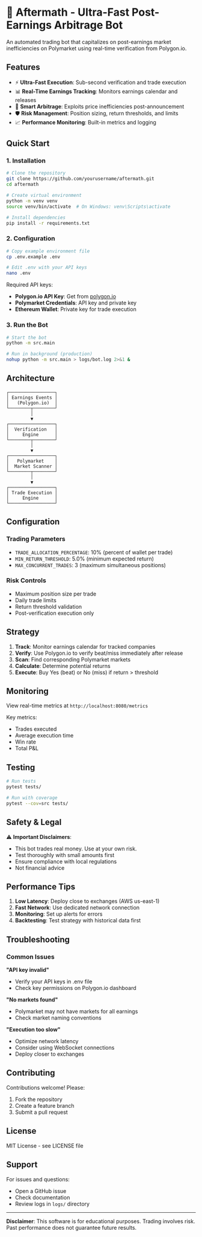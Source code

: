 # 🚀 Aftermath - Ultra-Fast Post-Earnings Arbitrage Bot

An automated trading bot that capitalizes on post-earnings market inefficiencies on Polymarket using real-time verification from Polygon.io.

## Features

- ⚡ **Ultra-Fast Execution**: Sub-second verification and trade execution
- 📊 **Real-Time Earnings Tracking**: Monitors earnings calendar and releases
- 🎯 **Smart Arbitrage**: Exploits price inefficiencies post-announcement
- 🛡️ **Risk Management**: Position sizing, return thresholds, and limits
- 📈 **Performance Monitoring**: Built-in metrics and logging

## Quick Start

### 1. Installation

```bash
# Clone the repository
git clone https://github.com/yourusername/aftermath.git
cd aftermath

# Create virtual environment
python -m venv venv
source venv/bin/activate  # On Windows: venv\Scripts\activate

# Install dependencies
pip install -r requirements.txt
```

### 2. Configuration

```bash
# Copy example environment file
cp .env.example .env

# Edit .env with your API keys
nano .env
```

Required API keys:
- **Polygon.io API Key**: Get from [polygon.io](https://polygon.io)
- **Polymarket Credentials**: API key and private key
- **Ethereum Wallet**: Private key for trade execution

### 3. Run the Bot

```bash
# Start the bot
python -m src.main

# Run in background (production)
nohup python -m src.main > logs/bot.log 2>&1 &
```

## Architecture

```
┌─────────────────┐
│ Earnings Events │
│   (Polygon.io)  │
└────────┬────────┘
         │
         ▼
┌─────────────────┐
│  Verification   │
│     Engine      │
└────────┬────────┘
         │
         ▼
┌─────────────────┐
│   Polymarket    │
│  Market Scanner │
└────────┬────────┘
         │
         ▼
┌─────────────────┐
│ Trade Execution │
│     Engine      │
└─────────────────┘
```

## Configuration

### Trading Parameters

- `TRADE_ALLOCATION_PERCENTAGE`: 10% (percent of wallet per trade)
- `MIN_RETURN_THRESHOLD`: 5.0% (minimum expected return)
- `MAX_CONCURRENT_TRADES`: 3 (maximum simultaneous positions)

### Risk Controls

- Maximum position size per trade
- Daily trade limits
- Return threshold validation
- Post-verification execution only

## Strategy

1. **Track**: Monitor earnings calendar for tracked companies
2. **Verify**: Use Polygon.io to verify beat/miss immediately after release
3. **Scan**: Find corresponding Polymarket markets
4. **Calculate**: Determine potential returns
5. **Execute**: Buy Yes (beat) or No (miss) if return > threshold

## Monitoring

View real-time metrics at `http://localhost:8080/metrics`

Key metrics:
- Trades executed
- Average execution time
- Win rate
- Total P&L

## Testing

```bash
# Run tests
pytest tests/

# Run with coverage
pytest --cov=src tests/
```

## Safety & Legal

⚠️ **Important Disclaimers**:
- This bot trades real money. Use at your own risk.
- Test thoroughly with small amounts first
- Ensure compliance with local regulations
- Not financial advice

## Performance Tips

1. **Low Latency**: Deploy close to exchanges (AWS us-east-1)
2. **Fast Network**: Use dedicated network connection
3. **Monitoring**: Set up alerts for errors
4. **Backtesting**: Test strategy with historical data first

## Troubleshooting

### Common Issues

**"API key invalid"**
- Verify your API keys in .env file
- Check key permissions on Polygon.io dashboard

**"No markets found"**
- Polymarket may not have markets for all earnings
- Check market naming conventions

**"Execution too slow"**
- Optimize network latency
- Consider using WebSocket connections
- Deploy closer to exchanges

## Contributing

Contributions welcome! Please:
1. Fork the repository
2. Create a feature branch
3. Submit a pull request

## License

MIT License - see LICENSE file

## Support

For issues and questions:
- Open a GitHub issue
- Check documentation
- Review logs in `logs/` directory

---

**Disclaimer**: This software is for educational purposes. Trading involves risk. Past performance does not guarantee future results.